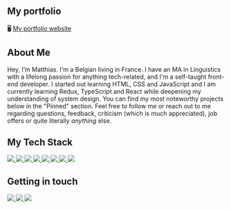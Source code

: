 ## My portfolio
🖥 <a href="https://www.mvdv.dev">My portfolio website</a>

## About Me 
Hey, I’m Matthias. I'm a Belgian living in France. I have an MA in Linguistics with a lifelong passion for anything tech-related, and I'm a self-taught front-end developer. I started out learning HTML, CSS and JavaScript and I am currently learning Redux, TypeScript and React while deepening my understanding of system design. You can find my most noteworthy projects below in the "Pinned" section. Feel free to follow me or reach out to me regarding questions, feedback, criticism (which is much appreciated), job offers or quite literally *anything* else. 

## My Tech Stack

<a href="https://reactjs.org/">
  <img src="https://img.shields.io/badge/React-20232A?style=for-the-badge&logo=react&logoColor=61DAFB" />
</a>

<a href="https://www.typescriptlang.org/">
  <img src="https://img.shields.io/badge/TypeScript-007ACC?style=for-the-badge&logo=typescript&logoColor=white" />
</a>

<a href="https://de.wikipedia.org/wiki/JavaScript">
  <img src="https://img.shields.io/badge/JavaScript-323330?style=for-the-badge&logo=javascript&logoColor=F7DF1E" />
</a>

<a href="https://sass-lang.com/">
  <img src="https://img.shields.io/badge/Sass-CC6699?style=for-the-badge&logo=sass&logoColor=white" />
</a>

<a href="https://getbootstrap.com/">
  <img src="https://img.shields.io/badge/Bootstrap-563D7C?style=for-the-badge&logo=bootstrap&logoColor=white" />
</a>

<a href="https://www.npmjs.com/">
  <img src="https://img.shields.io/badge/npm-CB3837?style=for-the-badge&logo=npm&logoColor=white" />
</a>

<a href="https://jestjs.io/">
  <img src="https://img.shields.io/badge/Jest-C21325?style=for-the-badge&logo=jest&logoColor=white" />
</a>

<a href="https://www.figma.com/">
  <img src="https://img.shields.io/badge/Figma-F24E1E?style=for-the-badge&logo=figma&logoColor=white" />
</a>

## Getting in touch

<a href="https://mail.google.com/mail/u/0/?fs=1&to=mvdv.dev@gmail.com">
  <img src="https://img.shields.io/badge/Gmail-D14836?style=for-the-badge&logo=gmail&logoColor=white" />
</a>

<a href="https://www.linkedin.com/in/matthias-van-de-velde-4999b893/">
  <img src="https://img.shields.io/badge/LinkedIn-0077B5?style=for-the-badge&logo=linkedin&logoColor=white" />
</a>

<a href="https://discordapp.com/users/556559991062921217">
  <img src="https://img.shields.io/badge/Discord-5865F2?style=for-the-badge&logo=discord&logoColor=white" />
</a>
